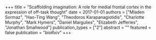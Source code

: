 +++
title = "Scaffolding imagination: A role for medial frontal cortex in the expression of off-task thought"
date = 2017-01-01
authors = ["Mladen Sormaz", "Hao-Ting Wang", "Theodoros Karapanagiotidis", "Charlotte Murphy", "Mark Hymers", "Daniel Margulies", "Elizabeth Jefferies", "Jonathan Smallwood"]
publication_types = ["2"]
abstract = ""
featured = false
publication = "*bioRxiv*"
+++

